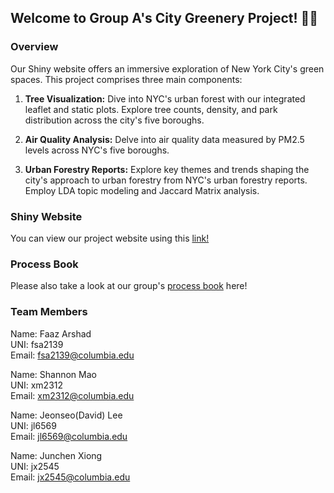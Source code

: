## Welcome to Group A's City Greenery Project! 🌳🌃
### Overview 
Our Shiny website offers an immersive exploration of New York City's green spaces. This project comprises three main components:
1. **Tree Visualization:** Dive into NYC's urban forest with our integrated leaflet and static plots. Explore tree counts, density, and park distribution across the city's five boroughs.

2. **Air Quality Analysis:** Delve into air quality data measured by PM2.5 levels across NYC's five boroughs. 

3. **Urban Forestry Reports:** Explore key themes and trends shaping the city's approach to urban forestry from NYC's urban forestry reports. Employ LDA topic modeling and Jaccard Matrix analysis.

### Shiny Website
You can view our project website using this [link!](https://junchenxiong.shinyapps.io/GroupA_ShinyApp/) 

### Process Book
Please also take a look at our group's [process book](GroupA_Process_BooK.pdf) here!

### Team Members

Name: Faaz Arshad\
UNI: fsa2139\
Email: fsa2139@columbia.edu

Name: Shannon Mao\
UNI: xm2312\
Email: xm2312@columbia.edu

Name: Jeonseo(David) Lee\
UNI: jl6569\
Email: jl6569@columbia.edu

Name: Junchen Xiong\
UNI: jx2545\
Email: jx2545@columbia.edu
